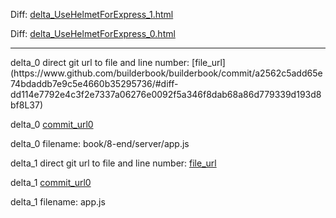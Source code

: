 Diff: [delta_UseHelmetForExpress_1.html](./delta_UseHelmetForExpress_1.html)

Diff: [delta_UseHelmetForExpress_0.html](./delta_UseHelmetForExpress_0.html)

<hr>
delta_0 direct git url to file and line number: [file_url](https://www.github.com/builderbook/builderbook/commit/a2562c5add65e74bdaddb7e9c5e4660b35295736/#diff-dd114e7792e4c3f2e7337a06276e0092f5a346f8dab68a86d779339d193d8bf8L37)

delta_0 [commit_url0](https://www.github.com/builderbook/builderbook/commit/a2562c5add65e74bdaddb7e9c5e4660b35295736)

delta_0 filename: book/8-end/server/app.js



delta_1 direct git url to file and line number: [file_url](https://www.github.com/exp-anoop/node-mongo/commit/3d7bc325ce6ac2dcdb88d64db764ab6ca6f3afac/#diff-e07d531ac040ce3f40e0ce632ac2a059d7cd60f20e61f78268ac3be015b3b28fL22)

delta_1 [commit_url0](https://www.github.com/exp-anoop/node-mongo/commit/3d7bc325ce6ac2dcdb88d64db764ab6ca6f3afac)

delta_1 filename: app.js



